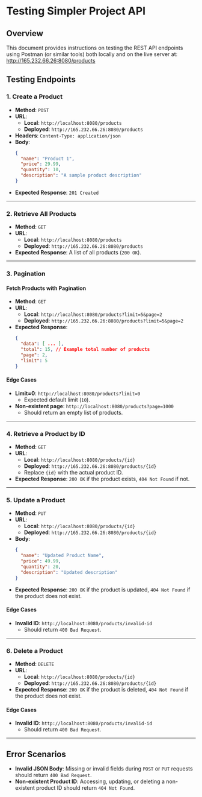 # Testing Simpler Project API

## Overview
This document provides instructions on testing the REST API endpoints using Postman (or similar tools) both locally and on the live server at: http://165.232.66.26:8080/products


## Testing Endpoints

### 1. **Create a Product**

- **Method**: `POST`
- **URL**:
  - **Local**: `http://localhost:8080/products`
  - **Deployed**: `http://165.232.66.26:8080/products`
- **Headers**: `Content-Type: application/json`
- **Body**:
    ```json
    {
      "name": "Product 1",
      "price": 29.99,
      "quantity": 10,
      "description": "A sample product description"
    }
    ```
- **Expected Response**: `201 Created`

---

### 2. **Retrieve All Products**

- **Method**: `GET`
- **URL**:
  - **Local**: `http://localhost:8080/products`
  - **Deployed**: `http://165.232.66.26:8080/products`
- **Expected Response**: A list of all products (`200 OK`).

---

### 3. **Pagination**

#### Fetch Products with Pagination

- **Method**: `GET`
- **URL**:
  - **Local**: `http://localhost:8080/products?limit=5&page=2`
  - **Deployed**: `http://165.232.66.26:8080/products?limit=5&page=2`
- **Expected Response**:
    ```json
    {
      "data": [ ... ],
      "total": 15, // Example total number of products
      "page": 2,
      "limit": 5
    }
    ```

#### Edge Cases
- **Limit=0**: `http://localhost:8080/products?limit=0`
  - Expected default limit (`10`).
- **Non-existent page**: `http://localhost:8080/products?page=1000`
  - Should return an empty list of products.

---

### 4. **Retrieve a Product by ID**

- **Method**: `GET`
- **URL**:
  - **Local**: `http://localhost:8080/products/{id}`
  - **Deployed**: `http://165.232.66.26:8080/products/{id}`
  - Replace `{id}` with the actual product ID.
- **Expected Response**: `200 OK` if the product exists, `404 Not Found` if not.

---

### 5. **Update a Product**

- **Method**: `PUT`
- **URL**:
  - **Local**: `http://localhost:8080/products/{id}`
  - **Deployed**: `http://165.232.66.26:8080/products/{id}`
- **Body**:
    ```json
    {
      "name": "Updated Product Name",
      "price": 49.99,
      "quantity": 20,
      "description": "Updated description"
    }
    ```
- **Expected Response**: `200 OK` if the product is updated, `404 Not Found` if the product does not exist.

#### Edge Cases
- **Invalid ID**: `http://localhost:8080/products/invalid-id`
  - Should return `400 Bad Request`.

---

### 6. **Delete a Product**

- **Method**: `DELETE`
- **URL**:
  - **Local**: `http://localhost:8080/products/{id}`
  - **Deployed**: `http://165.232.66.26:8080/products/{id}`
- **Expected Response**: `200 OK` if the product is deleted, `404 Not Found` if the product does not exist.

#### Edge Cases
- **Invalid ID**: `http://localhost:8080/products/invalid-id`
  - Should return `400 Bad Request`.

---

## Error Scenarios

- **Invalid JSON Body**: Missing or invalid fields during `POST` or `PUT` requests should return `400 Bad Request`.
- **Non-existent Product ID**: Accessing, updating, or deleting a non-existent product ID should return `404 Not Found`.


